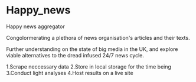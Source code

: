 # Happy_news
Happy news aggregator 

Congolormerating a plethora of news organisation's articles and their texts.

Further understanding on the state of big media in the UK, and explore viable alternatives to the dread infused 24/7 news cycle.

1.Scrape neccessary data
2.Store in local storage for the time being
3.Conduct light analyses
4.Host results on a live site
